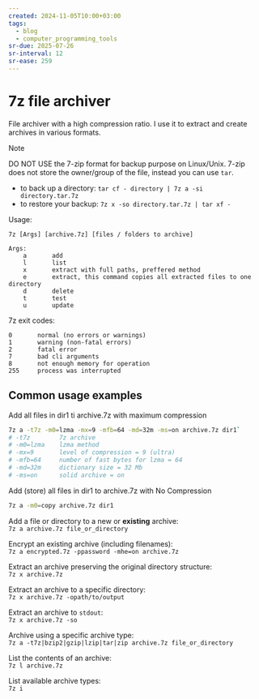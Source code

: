```yaml
---
created: 2024-11-05T10:00+03:00
tags:
  - blog
  - computer_programming_tools
sr-due: 2025-07-26
sr-interval: 12
sr-ease: 259
---
```


# 7z file archiver

File archiver with a high compression ratio. I use it to extract and create
archives in various formats.

> [!NOTE]
> DO NOT USE the 7-zip format for backup purpose on Linux/Unix. 7-zip does not
> store the owner/group of the file, instead you can use `tar`.
>
> - to back up a directory: `tar cf - directory | 7z a -si directory.tar.7z`
> - to restore your backup: `7z x -so directory.tar.7z | tar xf -`

Usage:

    7z [Args] [archive.7z] [files / folders to archive]

    Args:
        a       add
        l       list
        x       extract with full paths, preffered method
        e       extract, this command copies all extracted files to one directory
        d       delete
        t       test
        u       update

7z exit codes:

    0       normal (no errors or warnings)
    1       warning (non-fatal errors)
    2       fatal error
    7       bad cli arguments
    8       not enough memory for operation
    255     process was interrupted

## Common usage examples

Add all files in dir1 ti archive.7z with maximum compression

```sh
7z a -t7z -m0=lzma -mx=9 -mfb=64 -md=32m -ms=on archive.7z dir1`
# -t7z        7z archive
# -m0=lzma    lzma method
# -mx=9       level of compression = 9 (ultra)
# -mfb=64     number of fast bytes for lzma = 64
# -md=32m     dictionary size = 32 Mb
# -ms=on      solid archive = on
```

Add (store) all files in dir1 to archive.7z with No Compression
<br class="f">
```sh
7z a -m0=copy archive.7z dir1
```

Add a file or directory to a new or **existing** archive:
<br class="f">
`7z a archive.7z file_or_directory`

Encrypt an existing archive (including filenames):
<br class="f">
`7z a encrypted.7z -ppassword -mhe=on archive.7z`

Extract an archive preserving the original directory structure:
<br class="f">
`7z x archive.7z`

Extract an archive to a specific directory:
<br class="f">
`7z x archive.7z -opath/to/output`

Extract an archive to `stdout`:
<br class="f">
`7z x archive.7z -so`

Archive using a specific archive type:
<br class="f">
`7z a -t7z|bzip2|gzip|lzip|tar|zip archive.7z file_or_directory`

List the contents of an archive:
<br class="f">
`7z l archive.7z`

List available archive types:
<br class="f">
`7z i`
